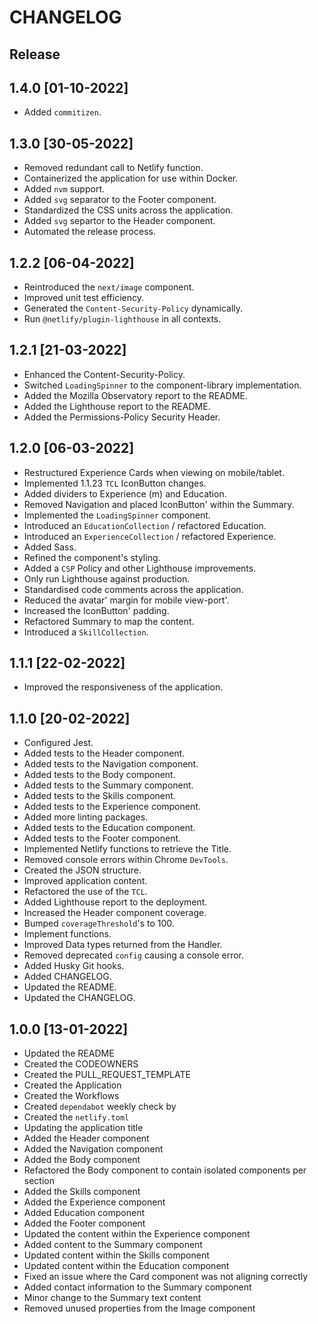 # CHANGELOG

## Release

## 1.4.0 [01-10-2022]

- Added `commitizen`.

## 1.3.0 [30-05-2022]

- Removed redundant call to Netlify function.
- Containerized the application for use within Docker.
- Added `nvm` support.
- Added `svg` separator to the Footer component.
- Standardized the CSS units across the application.
- Added `svg` separtor to the Header component.
- Automated the release process.

## 1.2.2 [06-04-2022]

- Reintroduced the `next/image` component.
- Improved unit test efficiency.
- Generated the `Content-Security-Policy` dynamically.
- Run `@netlify/plugin-lighthouse` in all contexts.

## 1.2.1 [21-03-2022]

- Enhanced the Content-Security-Policy.
- Switched `LoadingSpinner` to the component-library implementation.
- Added the Mozilla Observatory report to the README.
- Added the Lighthouse report to the README.
- Added the Permissions-Policy Security Header.

## 1.2.0 [06-03-2022]

- Restructured Experience Cards when viewing on mobile/tablet.
- Implemented 1.1.23 `TCL` IconButton changes.
- Added dividers to Experience (m) and Education.
- Removed Navigation and placed IconButton' within the Summary.
- Implemented the `LoadingSpinner` component.
- Introduced an `EducationCollection` / refactored Education.
- Introduced an `ExperienceCollection` / refactored Experience.
- Added Sass.
- Refined the component's styling.
- Added a `CSP` Policy and other Lighthouse improvements.
- Only run Lighthouse against production.
- Standardised code comments across the application.
- Reduced the avatar' margin for mobile view-port'.
- Increased the IconButton' padding.
- Refactored Summary to map the content.
- Introduced a `SkillCollection`.

## 1.1.1 [22-02-2022]

- Improved the responsiveness of the application.

## 1.1.0 [20-02-2022]

- Configured Jest.
- Added tests to the Header component.
- Added tests to the Navigation component.
- Added tests to the Body component.
- Added tests to the Summary component.
- Added tests to the Skills component.
- Added tests to the Experience component.
- Added more linting packages.
- Added tests to the Education component.
- Added tests to the Footer component.
- Implemented Netlify functions to retrieve the Title.
- Removed console errors within Chrome `DevTools`.
- Created the JSON structure.
- Improved application content.
- Refactored the use of the `TCL`.
- Added Lighthouse report to the deployment.
- Increased the Header component coverage.
- Bumped `coverageThreshold`'s to 100.
- Implement functions.
- Improved Data types returned from the Handler.
- Removed deprecated `config` causing a console error.
- Added Husky Git hooks.
- Added CHANGELOG.
- Updated the README.
- Updated the CHANGELOG.

## 1.0.0 [13-01-2022]

- Updated the README
- Created the CODEOWNERS
- Created the PULL_REQUEST_TEMPLATE
- Created the Application
- Created the Workflows
- Created `dependabot` weekly check by
- Created the `netlify.toml`
- Updating the application title
- Added the Header component
- Added the Navigation component
- Added the Body component
- Refactored the Body component to contain isolated components per section
- Added the Skills component
- Added the Experience component
- Added Education component
- Added the Footer component
- Updated the content within the Experience component
- Added content to the Summary component
- Updated content within the Skills component
- Updated content within the Education component
- Fixed an issue where the Card component was not aligning correctly
- Added contact information to the Summary component
- Minor change to the Summary text content
- Removed unused properties from the Image component
